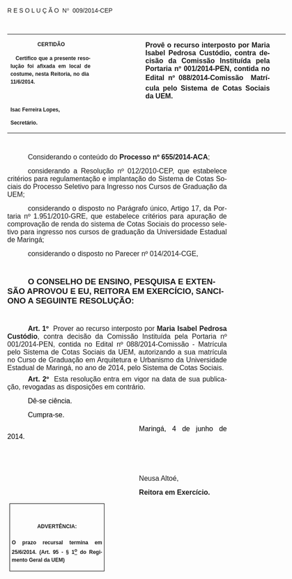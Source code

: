 <body lang=PT-BR link=blue vlink=purple style='tab-interval:35.4pt'>

<div class=Section1>

<p class=MsoTitle><span style='font-family:"Arial","sans-serif";mso-bidi-font-family:
"Times New Roman";mso-no-proof:yes'>R E S O L U Ç Ã O<span
style='mso-spacerun:yes'>  </span>N</span><span style='font-family:Symbol;
mso-ascii-font-family:Arial;mso-hansi-font-family:Arial;mso-char-type:symbol;
mso-symbol-font-family:Symbol;mso-no-proof:yes'><span style='mso-char-type:
symbol;mso-symbol-font-family:Symbol'>°</span></span><span style='font-family:
"Arial","sans-serif";mso-bidi-font-family:"Times New Roman";mso-no-proof:yes'><span
style='mso-spacerun:yes'>  </span>009/2014-CEP<o:p></o:p></span></p>

<p class=BodyText21><span style='font-size:10.0pt;font-family:"Arial","sans-serif";
mso-bidi-font-family:"Times New Roman";mso-no-proof:yes'><o:p>&nbsp;</o:p></span></p>

<table class=MsoNormalTable border=0 cellspacing=0 cellpadding=0 width=639
 style='width:479.4pt;border-collapse:collapse;mso-padding-alt:0cm 5.4pt 0cm 5.4pt'>
 <tr style='mso-yfti-irow:0;mso-yfti-firstrow:yes;mso-yfti-lastrow:yes'>
  <td width=196 valign=top style='width:147.15pt;padding:0cm 5.4pt 0cm 5.4pt'>
  <p class=MsoNormal align=center style='text-align:center'><b
  style='mso-bidi-font-weight:normal'><span style='font-size:9.0pt;mso-bidi-font-size:
  10.0pt;font-family:"Arial","sans-serif";mso-bidi-font-family:"Times New Roman";
  mso-no-proof:yes'><span style='mso-spacerun:yes'> </span>CERTIDÃO<o:p></o:p></span></b></p>
  <p class=MsoNormal style='text-align:justify;line-height:150%'><b
  style='mso-bidi-font-weight:normal'><span style='font-size:9.0pt;mso-bidi-font-size:
  10.0pt;line-height:150%;font-family:"Arial","sans-serif";mso-bidi-font-family:
  "Times New Roman";mso-no-proof:yes'><span style='mso-spacerun:yes'>  
  </span>Certifico que a presente resolução foi afixada em local de costume,
  nesta Reitoria, no dia<span style='mso-spacerun:yes'>  </span>11/6/2014.<o:p></o:p></span></b></p>
  <p class=MsoNormal style='text-align:justify;line-height:150%'><b
  style='mso-bidi-font-weight:normal'><span style='font-size:8.0pt;line-height:
  150%;font-family:"Arial","sans-serif";mso-bidi-font-family:"Times New Roman";
  mso-no-proof:yes'><o:p>&nbsp;</o:p></span></b></p>
  <p class=MsoNormal><b style='mso-bidi-font-weight:normal'><span
  style='font-size:9.0pt;mso-bidi-font-size:10.0pt;font-family:"Arial","sans-serif";
  mso-bidi-font-family:"Times New Roman";mso-no-proof:yes'>Isac Ferreira Lopes,<o:p></o:p></span></b></p>
  <p class=MsoNormal><b style='mso-bidi-font-weight:normal'><span
  style='font-size:9.0pt;mso-bidi-font-size:10.0pt;font-family:"Arial","sans-serif";
  mso-bidi-font-family:"Times New Roman";mso-no-proof:yes'>Secretário.<o:p></o:p></span></b></p>
  </td>
  <td width=107 valign=top style='width:80.25pt;padding:0cm 5.4pt 0cm 5.4pt'>
  <p class=MsoNormal style='margin-right:-5.4pt'><b><span style='font-size:
  12.0pt;mso-bidi-font-size:10.0pt;font-family:"Arial","sans-serif";mso-bidi-font-family:
  "Times New Roman";mso-no-proof:yes'><o:p>&nbsp;</o:p></span></b></p>
  </td>
  <td width=336 valign=top style='width:252.0pt;padding:0cm 5.4pt 0cm 5.4pt'>
  <p class=MsoNormal style='margin-right:22.05pt;text-align:justify'><b
  style='mso-bidi-font-weight:normal'><span style='font-size:12.0pt;font-family:
  "Arial","sans-serif";mso-bidi-font-family:"Times New Roman";mso-no-proof:
  yes'>Provê o recurso interposto por Maria Isabel Pedrosa Custódio, contra
  decisão da Comissão Instituída pela Portaria nº 001/2014-PEN, contida no
  Edital nº 088/2014-Comissão  Matrícula pelo Sistema de Cotas Sociais da UEM.<span
  style='mso-bidi-font-weight:bold'><o:p></o:p></span></span></b></p>
  </td>
 </tr>
</table>

<p class=MsoNormal style='text-align:justify;text-indent:35.45pt'><span
style='font-family:"Arial","sans-serif";mso-bidi-font-family:"Times New Roman";
mso-no-proof:yes'><o:p>&nbsp;</o:p></span></p>

<p class=MsoNormal style='text-align:justify;text-indent:35.45pt'><span
style='font-size:12.0pt;mso-bidi-font-size:10.0pt;font-family:"Arial","sans-serif";
mso-bidi-font-family:"Times New Roman"'>Considerando o conteúdo do <b
style='mso-bidi-font-weight:normal'>Processo nº 655/2014-ACA</b>;<o:p></o:p></span></p>

<p class=MsoNormal style='text-align:justify;text-indent:35.45pt'><span
style='font-size:12.0pt;font-family:"Arial","sans-serif"'>considerando a
Resolução nº 012/2010-CEP, que estabelece critérios para regulamentação e
implantação do Sistema de Cotas Sociais do Processo Seletivo para Ingresso nos
Cursos de Graduação da UEM; <o:p></o:p></span></p>

<p class=MsoNormal style='text-align:justify;text-indent:35.45pt'><span
style='font-size:12.0pt;font-family:"Arial","sans-serif";mso-no-proof:yes'>considerando
o disposto no Parágrafo único, Artigo 17, da Portaria nº 1.951/2010-GRE, que
estabelece critérios para apuração de comprovação de renda do sistema de Cotas
Sociais do processo seletivo para ingresso nos cursos de graduação da Universidade
Estadual de Maringá;<o:p></o:p></span></p>

<p class=MsoNormal style='text-align:justify;text-indent:35.45pt'><span
style='font-size:12.0pt;mso-bidi-font-size:10.0pt;font-family:"Arial","sans-serif";
mso-bidi-font-family:"Times New Roman"'>considerando o disposto no Parecer nº 014/2014-CGE,<o:p></o:p></span></p>

<p class=MsoNormal style='text-align:justify;text-indent:35.45pt'><span
style='font-size:11.0pt;font-family:"Arial","sans-serif";mso-no-proof:yes'><o:p>&nbsp;</o:p></span></p>

<p class=MsoBodyTextIndent style='text-indent:35.45pt'><b style='mso-bidi-font-weight:
normal'><span style='font-size:14.0pt;font-family:"Arial","sans-serif";
mso-no-proof:yes'>O CONSELHO DE ENSINO, PESQUISA E EXTENSÃO APROVOU E EU,
REITORA EM EXERCÍCIO, SANCIONO A SEGUINTE RESOLUÇÃO:<o:p></o:p></span></b></p>

<p class=MsoBodyTextIndent style='margin-bottom:2.0pt;text-indent:35.45pt'><span
style='font-size:11.0pt;font-family:"Arial","sans-serif";mso-no-proof:yes'><o:p>&nbsp;</o:p></span></p>

<p class=MsoNormal style='margin-bottom:6.0pt;text-align:justify;text-indent:
35.45pt'><b style='mso-bidi-font-weight:normal'><span style='font-size:12.0pt;
font-family:"Arial","sans-serif";mso-no-proof:yes'>Art.&nbsp;1º</span></b><span
style='font-size:12.0pt;font-family:"Arial","sans-serif";mso-no-proof:yes'>&nbsp;&nbsp;</span><span
style='font-size:12.0pt;font-family:"Arial","sans-serif";mso-bidi-font-family:
"Times New Roman";mso-no-proof:yes'>Prover ao recurso interposto por <b
style='mso-bidi-font-weight:normal'>Maria Isabel Pedrosa Custódio</b>, contra
decisão da Comissão Instituída pela Portaria nº 001/2014-PEN, contida no Edital
nº 088/2014-Comissão - Matrícula pelo Sistema de Cotas Sociais da UEM,
autorizando a sua matrícula no Curso de Graduação em Arquitetura e Urbanismo da
Universidade Estadual de Maringá, no ano de 2014, pelo Sistema de Cotas
Sociais.</span><span style='font-size:12.0pt;font-family:"Arial","sans-serif"'><o:p></o:p></span></p>

<p style='margin:0cm;margin-bottom:.0001pt;text-align:justify;text-indent:35.45pt'><b
style='mso-bidi-font-weight:normal'><span style='font-size:12.0pt;font-family:
"Arial","sans-serif";mso-fareast-font-family:"Arial Unicode MS";mso-bidi-font-family:
"Times New Roman";mso-no-proof:yes'>Art.&nbsp;2º&nbsp;&nbsp;</span></b><span
style='font-size:12.0pt;font-family:"Arial","sans-serif";mso-bidi-font-family:
"Times New Roman";mso-no-proof:yes'>Esta resolução entra em vigor na data de
sua publicação, revogadas as disposições em contrário.</span><span
style='font-size:12.0pt;font-family:"Arial","sans-serif";mso-fareast-font-family:
"Arial Unicode MS";mso-bidi-font-family:"Times New Roman";letter-spacing:-.2pt;
mso-no-proof:yes'><o:p></o:p></span></p>

<p class=MsoNormal style='text-align:justify;text-indent:35.45pt'><span
style='font-size:12.0pt;font-family:"Arial","sans-serif";color:black;
mso-no-proof:yes'>Dê-se ciência.<o:p></o:p></span></p>

<p class=MsoNormal style='text-align:justify;text-indent:35.45pt'><span
style='font-size:12.0pt;font-family:"Arial","sans-serif";color:black;
mso-no-proof:yes'>Cumpra-se.<o:p></o:p></span></p>

<p class=MsoNormal style='text-align:justify;text-indent:8.0cm'><span
style='font-size:12.0pt;font-family:"Arial","sans-serif";color:black;
mso-no-proof:yes'>Maringá, 4 de junho de 2014.<o:p></o:p></span></p>

<p class=MsoNormal style='text-align:justify;text-indent:8.0cm'><span
style='font-size:12.0pt;font-family:"Arial","sans-serif";mso-bidi-font-family:
"Times New Roman";mso-no-proof:yes'><o:p>&nbsp;</o:p></span></p>

<p class=MsoNormal style='text-align:justify;text-indent:8.0cm'><span
style='font-size:12.0pt;font-family:"Arial","sans-serif";mso-bidi-font-family:
"Times New Roman";mso-no-proof:yes'><o:p>&nbsp;</o:p></span></p>

<p class=MsoNormal style='text-align:justify;text-indent:8.0cm'><span
style='font-size:12.0pt;font-family:"Arial","sans-serif";mso-bidi-font-family:
"Times New Roman";mso-no-proof:yes'>Neusa Altoé,<o:p></o:p></span></p>

<p class=MsoNormal style='text-align:justify;text-indent:8.0cm;tab-stops:8.0cm 276.45pt'><b
style='mso-bidi-font-weight:normal'><span style='font-size:12.0pt;font-family:
"Arial","sans-serif";mso-bidi-font-family:"Times New Roman";mso-no-proof:yes'>Reitora
em Exercício.<o:p></o:p></span></b></p>

<table class=MsoNormalTable border=1 cellspacing=0 cellpadding=0
 style='margin-left:3.5pt;border-collapse:collapse;border:none;mso-border-alt:
 solid windowtext .5pt;mso-padding-alt:0cm 3.5pt 0cm 3.5pt;mso-border-insideh:
 .5pt solid windowtext;mso-border-insidev:.5pt solid windowtext'>
 <tr style='mso-yfti-irow:0;mso-yfti-firstrow:yes;mso-yfti-lastrow:yes'>
  <td width=207 valign=top style='width:155.6pt;border:solid windowtext 1.0pt;
  mso-border-alt:solid windowtext .5pt;padding:0cm 3.5pt 0cm 3.5pt'>
  <h1 align=center style='text-align:center'><b style='mso-bidi-font-weight:
  normal'><span style='font-size:9.0pt;mso-bidi-font-size:10.0pt;font-family:
  "Arial","sans-serif";mso-no-proof:yes'>ADVERTÊNCIA:<o:p></o:p></span></b></h1>
  <p class=MsoNormal style='text-align:justify;line-height:150%'><b
  style='mso-bidi-font-weight:normal'><span style='font-size:9.0pt;mso-bidi-font-size:
  10.0pt;line-height:150%;font-family:"Arial","sans-serif";mso-bidi-font-family:
  "Times New Roman";mso-no-proof:yes'>O prazo recursal termina em 25/6/2014.
  (Art. 95 - § 1<u><sup>o</sup></u> do Regimento Geral da UEM)</span></b><span
  style='font-size:9.0pt;mso-bidi-font-size:10.0pt;line-height:150%;font-family:
  "Arial","sans-serif";mso-bidi-font-family:"Times New Roman";mso-no-proof:
  yes'><o:p></o:p></span></p>
  </td>
 </tr>
</table>

<p class=MsoNormal><span style='mso-bidi-font-size:12.0pt'><o:p>&nbsp;</o:p></span></p>

</div>

</body>
